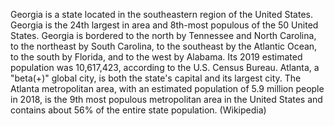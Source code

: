 Georgia is a state located in the southeastern region of the United States. Georgia is the 24th largest in area and 8th-most populous of the 50 United States. Georgia is bordered to the north by Tennessee and North Carolina, to the northeast by South Carolina, to the southeast by the Atlantic Ocean, to the south by Florida, and to the west by Alabama. Its 2019 estimated population was 10,617,423, according to the U.S. Census Bureau. Atlanta, a "beta(+)" global city, is both the state's capital and its largest city. The Atlanta metropolitan area, with an estimated population of 5.9 million people in 2018, is the 9th most populous metropolitan area in the United States and contains about 56% of the entire state population. (Wikipedia)
